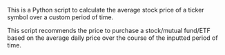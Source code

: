 This is a Python script to calculate the average stock price of a ticker symbol over a custom period of time.

This script recommends the price to purchase a stock/mutual fund/ETF based on the average daily price over the course of the inputted period of time.
